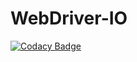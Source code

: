 # WebDriver-IO
[![Codacy Badge](https://api.codacy.com/project/badge/Grade/cf25931c8bbd4603b342c6bd274c9e3e)](https://app.codacy.com/manual/lkumarra/WebDriver-IO?utm_source=github.com&utm_medium=referral&utm_content=lkumarra/WebDriver-IO&utm_campaign=Badge_Grade_Dashboard)